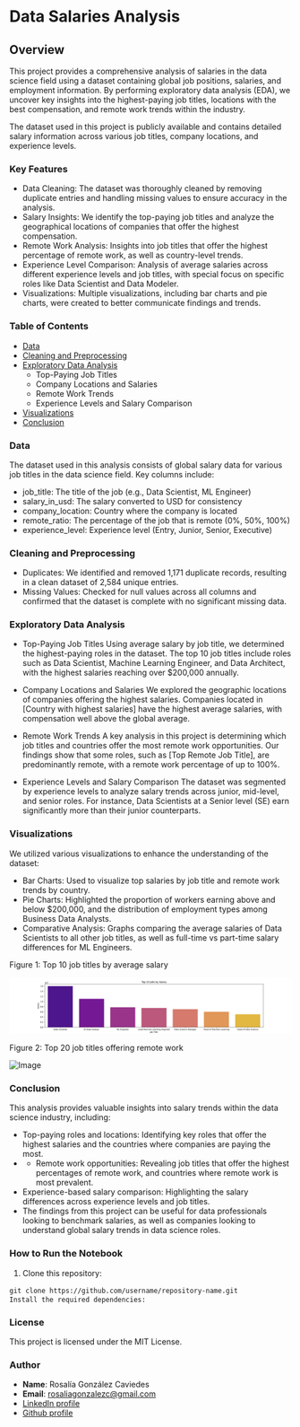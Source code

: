 # Data Salaries Analysis

## Overview
This project provides a comprehensive analysis of salaries in the data science field using a dataset containing global job positions, salaries, and employment information. By performing exploratory data analysis (EDA), we uncover key insights into the highest-paying job titles, locations with the best compensation, and remote work trends within the industry.

The dataset used in this project is publicly available and contains detailed salary information across various job titles, company locations, and experience levels.

### Key Features

- Data Cleaning: The dataset was thoroughly cleaned by removing duplicate entries and handling missing values to ensure accuracy in the analysis.
- Salary Insights: We identify the top-paying job titles and analyze the geographical locations of companies that offer the highest compensation.
- Remote Work Analysis: Insights into job titles that offer the highest percentage of remote work, as well as country-level trends.
- Experience Level Comparison: Analysis of average salaries across different experience levels and job titles, with special focus on specific roles like Data Scientist and Data Modeler.
- Visualizations: Multiple visualizations, including bar charts and pie charts, were created to better communicate findings and trends.

### Table of Contents
- [Data](#Data)
- [Cleaning and Preprocessing](#Cleaning_and_Preprocessing)
- [Exploratory Data Analysis](#Exploratory_Data_Analysis)
    - Top-Paying Job Titles
    - Company Locations and Salaries
    - Remote Work Trends
    - Experience Levels and Salary Comparison
- [Visualizations](#Visualizations)
- [Conclusion](#Conclusion)

### Data
The dataset used in this analysis consists of global salary data for various job titles in the data science field. Key columns include:

- job_title: The title of the job (e.g., Data Scientist, ML Engineer)
- salary_in_usd: The salary converted to USD for consistency
- company_location: Country where the company is located
- remote_ratio: The percentage of the job that is remote (0%, 50%, 100%)
- experience_level: Experience level (Entry, Junior, Senior, Executive)

### Cleaning and Preprocessing
- Duplicates: We identified and removed 1,171 duplicate records, resulting in a clean dataset of 2,584 unique entries.
- Missing Values: Checked for null values across all columns and confirmed that the dataset is complete with no significant missing data.

### Exploratory Data Analysis

- Top-Paying Job Titles
Using average salary by job title, we determined the highest-paying roles in the dataset. The top 10 job titles include roles such as Data Scientist, Machine Learning Engineer, and Data Architect, with the highest salaries reaching over $200,000 annually.

- Company Locations and Salaries
We explored the geographic locations of companies offering the highest salaries. Companies located in [Country with highest salaries] have the highest average salaries, with compensation well above the global average.

- Remote Work Trends
A key analysis in this project is determining which job titles and countries offer the most remote work opportunities. Our findings show that some roles, such as [Top Remote Job Title], are predominantly remote, with a remote work percentage of up to 100%.

- Experience Levels and Salary Comparison
The dataset was segmented by experience levels to analyze salary trends across junior, mid-level, and senior roles. For instance, Data Scientists at a Senior level (SE) earn significantly more than their junior counterparts.

### Visualizations

We utilized various visualizations to enhance the understanding of the dataset:

- Bar Charts: Used to visualize top salaries by job title and remote work trends by country.
- Pie Charts: Highlighted the proportion of workers earning above and below $200,000, and the distribution of employment types among Business Data Analysts.
- Comparative Analysis: Graphs comparing the average salaries of Data Scientists to all other job titles, as well as full-time vs part-time salary differences for ML Engineers.

Figure 1: Top 10 job titles by average salary

![Image](Top_10_salaries.png)

Figure 2: Top 20 job titles offering remote work

![Image](top_20_remote.png)

### Conclusion

This analysis provides valuable insights into salary trends within the data science industry, including:

- Top-paying roles and locations: Identifying key roles that offer the highest salaries and the countries where companies are paying the most.
- - Remote work opportunities: Revealing job titles that offer the highest percentages of remote work, and countries where remote work is most prevalent.
- Experience-based salary comparison: Highlighting the salary differences across experience levels and job titles.
- The findings from this project can be useful for data professionals looking to benchmark salaries, as well as companies looking to understand global salary trends in data science roles.

### How to Run the Notebook

1. Clone this repository:
```
git clone https://github.com/username/repository-name.git
Install the required dependencies:
```


### License
This project is licensed under the MIT License.

### Author
- **Name**: Rosalía González Caviedes
- **Email**: rosaliagonzalezc@gmail.com
- [LinkedIn profile](https://www.linkedin.com/in/rosaliagonzalezcaviedes/)
- [Github profile](https://github.com/liagcaviedes)

